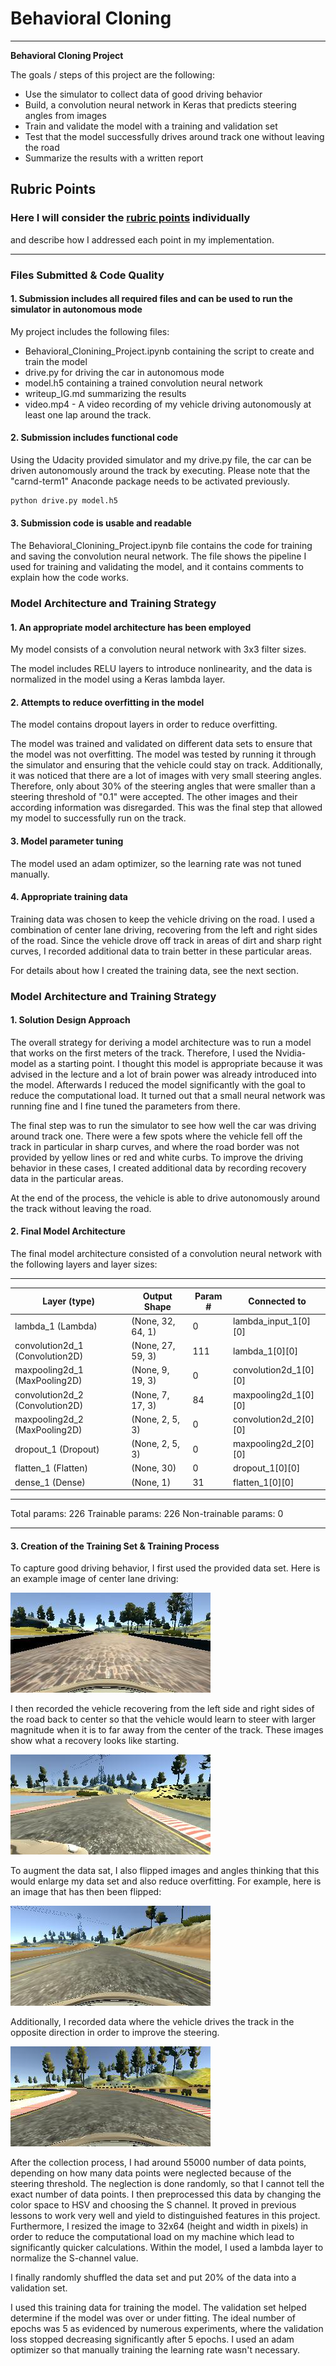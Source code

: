 # **Behavioral Cloning** 

---

**Behavioral Cloning Project**

The goals / steps of this project are the following:
* Use the simulator to collect data of good driving behavior
* Build, a convolution neural network in Keras that predicts steering angles from images
* Train and validate the model with a training and validation set
* Test that the model successfully drives around track one without leaving the road
* Summarize the results with a written report


[//]: # (Image References)

[image1]: ./examples/placeholder.png "Model Visualization"
[image2]: ./examples/center_2016_12_01_13_30_48_287.jpg "Driving in center"
[image3]: ./examples/right_2017_07_23_23_37_29_356.jpg "Recovery Image"
[image4]: ./examples/center_2016_12_01_13_39_21_759.jpg "Flipped Image #1"
[image5]: ./examples/center_2016_12_01_13_40_07_838.jpg "Flipped Image #2"


## Rubric Points
### Here I will consider the [rubric points](https://review.udacity.com/#!/rubrics/432/view) individually 
and describe how I addressed each point in my implementation.  

---
### Files Submitted & Code Quality

#### 1. Submission includes all required files and can be used to run the simulator in autonomous mode

My project includes the following files:
* Behavioral_Clonining_Project.ipynb containing the script to create and train the model
* drive.py for driving the car in autonomous mode
* model.h5 containing a trained convolution neural network 
* writeup_IG.md summarizing the results
* video.mp4 - A video recording of my vehicle driving autonomously at least one lap around the track.

#### 2. Submission includes functional code
Using the Udacity provided simulator and my drive.py file, the car can be driven autonomously around the
 track by executing. Please note that the "carnd-term1" Anaconde package needs to be activated previously.
```sh
python drive.py model.h5
```

#### 3. Submission code is usable and readable

The Behavioral_Clonining_Project.ipynb file contains the code for training and saving the convolution 
neural network. The file shows the pipeline I used for training and validating the model, and it contains 
comments to explain how the code works.

### Model Architecture and Training Strategy

#### 1. An appropriate model architecture has been employed

My model consists of a convolution neural network with 3x3 filter sizes.

The model includes RELU layers to introduce nonlinearity, and the data is normalized in the model using a 
Keras lambda layer. 

#### 2. Attempts to reduce overfitting in the model

The model contains dropout layers in order to reduce overfitting. 

The model was trained and validated on different data sets to ensure that the model was not overfitting. 
The model was tested by running it through the simulator and ensuring that the vehicle could stay on track.
 Additionally, it was noticed that there are a lot of images with very small steering angles. Therefore, 
 only about 30% of the steering angles that were smaller than a steering threshold of "0.1" were accepted. The other images and their according information was disregarded. This was the final step that allowed my model to successfully run on the track.

#### 3. Model parameter tuning

The model used an adam optimizer, so the learning rate was not tuned manually.

#### 4. Appropriate training data

Training data was chosen to keep the vehicle driving on the road. I used a combination of center lane 
driving, recovering from the left and right sides of the road. Since the vehicle drove off track in areas 
of dirt and sharp right curves, I recorded additional data to train better in these particular areas.

For details about how I created the training data, see the next section. 

### Model Architecture and Training Strategy

#### 1. Solution Design Approach

The overall strategy for deriving a model architecture was to run a model that works on the first meters 
of the track. Therefore, I used the Nvidia-model as a starting point. I thought this model is appropriate 
because it was advised in the lecture and a lot of brain power was already introduced into the model. 
Afterwards I reduced the model significantly with the goal to reduce the computational load. It turned 
out that a small neural network was running fine and I fine tuned the parameters from there.

The final step was to run the simulator to see how well the car was driving around track one. There were
 a few spots where the vehicle fell off the track in particular in sharp curves, and where the road
 border was not provided by yellow lines or red and white curbs. To improve the driving behavior in 
 these cases, I created additional data by recording recovery data in the particular areas.

At the end of the process, the vehicle is able to drive autonomously around the track without leaving 
the road.

#### 2. Final Model Architecture

The final model architecture consisted of a convolution neural network with the following layers and 
layer sizes:

____________________________________________________________________________________________________
|Layer (type)|                     Output Shape|          Param #|     Connected to|                     
|---|---|---|---|
|lambda_1 (Lambda)|                (None, 32, 64, 1)|     0|           lambda_input_1[0][0]|             
|convolution2d_1 (Convolution2D)|  (None, 27, 59, 3)|     111|         lambda_1[0][0]|                   
|maxpooling2d_1 (MaxPooling2D)|    (None, 9, 19, 3)|      0|          convolution2d_1[0][0]|            
|convolution2d_2 (Convolution2D)|  (None, 7, 17, 3)|      84|			maxpooling2d_1[0][0]|             
|maxpooling2d_2 (MaxPooling2D)|    (None, 2, 5, 3)|       0|           convolution2d_2[0][0]|            
|dropout_1 (Dropout)|              (None, 2, 5, 3)|       0|           maxpooling2d_2[0][0]|             
|flatten_1 (Flatten)|              (None, 30)|            0|           dropout_1[0][0]|                  
|dense_1 (Dense)|                  (None, 1)|             31|          flatten_1[0][0]|                  
____________________________________________________________________________________________________
Total params: 226
Trainable params: 226
Non-trainable params: 0
____________________________________________________________________________________________________


#### 3. Creation of the Training Set & Training Process

To capture good driving behavior, I first used the provided data set. Here is an example image of center 
lane driving:

![alt text][image2]

I then recorded the vehicle recovering from the left side and right sides of the road back to center so 
that the vehicle would learn to steer with larger magnitude when it is to far away from the center of the 
track. These images show what a recovery looks like starting.

![alt text][image3]

To augment the data sat, I also flipped images and angles thinking that this would enlarge my data set 
and also reduce overfitting. For example, here is an image that has then been flipped:

![alt text][image4]

Additionally, I recorded data where the vehicle drives the track in the opposite direction in order to 
improve the steering.

![alt text][image5]

After the collection process, I had around 55000 number of data points, depending on how many data points 
were neglected because of the steering threshold. The neglection is done randomly, so that I cannot tell the exact number of data points. I then preprocessed this data by changing the color 
space to HSV and choosing the S channel. It proved in previous lessons to work very well and yield to 
distinguished features in this project. Furthermore, I resized the image to 32x64 (height and width in pixels) in order to reduce the computational load on my machine which lead to significantly quicker calculations. 
Within the model, I used a lambda layer to normalize the S-channel value.

I finally randomly shuffled the data set and put 20% of the data into a validation set. 

I used this training data for training the model. The validation set helped determine if the model was 
over or under fitting. 
The ideal number of epochs was 5 as evidenced by numerous experiments, where the validation loss stopped 
decreasing significantly after 5 epochs. 
I used an adam optimizer so that manually training the learning rate wasn't necessary.